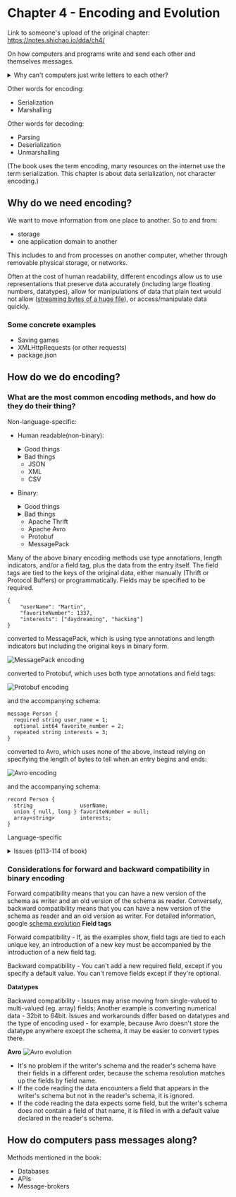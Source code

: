 # Chapter 4 - Encoding and Evolution
Link to someone's upload of the original chapter: https://notes.shichao.io/dda/ch4/

On how computers and programs write and send each other and themselves messages.
<details>
<summary>Why can't computers just write letters to each other?</summary>

- information representation on disk is not easily mirrored by plain text (pointers, references etc)
</details>

Other words for encoding:
- Serialization
- Marshalling

Other words for decoding:
- Parsing
- Deserialization
- Unmarshalling

(The book uses the term encoding, many resources on the internet use the term serialization. This chapter is about data serialization, not character encoding.)

## Why do we need encoding?
We want to move information from one place to another. So to and from:

- storage
- one application domain to another

This includes to and from processes on another computer, whether through removable physical storage, or networks. 

Often at the cost of human readability, different encodings allow us to use representations that preserve data accurately (including large floating numbers, datatypes), allow for manipulations of data that plain text would not allow ([streaming bytes of a huge file](https://stackoverflow.com/questions/6066774/how-does-file-streaming-actually-work)), or access/manipulate data quickly. 

### Some concrete examples
- Saving games
- XMLHttpRequests (or other requests)
- package.json

## How do we do encoding?

### What are the most common encoding methods, and how do they do their thing?
Non-language-specific:
  - Human readable(non-binary):
    <details>
    <summary>Good things</summary>
    
    - Popular ones can be consumed and produced by many programming languages
    - Human readable is good for debugging and for working with non-programmers
    - Flexible to add on to (no need for schema, does not require same structure to be parsed)
    </details>
    <details>
    <summary>Bad things</summary>
    
    - May not preserve information as well as other (e.g. numbers > 2^53 in JSON)
    - Limited to certain datatypes
    - Sometimes fragile (CSV and commas)
    - Slower to parse and bulkier
    - While schemas are available, tools may not bother using them; hardcoding interpretation based on schema may be required.
    </details>
    
    - JSON
    - XML
    - CSV

  - Binary:
    <details>
    <summary>Good things</summary>
    
    - Faster to parse, less bulky. Benefits scale with size of data storage/transmission.
    - Allows manipulations at the byte level
    - More accurate preservation of data
    </details>
    <details>
    <summary>Bad things</summary>
    
    - Humans can't read encoded data
    - Require schemas (and updates to schemas when data is changed)
    - May require [code generation](https://en.wikipedia.org/wiki/Code_generation_(compiler)) for statically typed languages (Conversely, allows for type checking at compile time while human-readable encoding doesn't)
    - May require special drivers to encode/decode (especially if data is obfuscated to protect proprietary secrets - conversely this may mean implementations are kept secure)
    </details>
    
    - Apache Thrift
    - Apache Avro
    - Protobuf
    - MessagePack
    
Many of the above binary encoding methods use type annotations, length indicators, and/or a field tag, plus the data from the entry itself. The field tags are tied to the keys of the original data, either manually (Thrift or Protocol Buffers) or programmatically. Fields may be specified to be required.
  ```
  {
      "userName": "Martin",
      "favoriteNumber": 1337,
      "interests": ["daydreaming", "hacking"]
  }
  ```

  converted to MessagePack, which is using type annotations and length indicators but including the original keys in binary form.

  ![MessagePack encoding](https://notes.shichao.io/dda/figure_4-1_600.png)
  
  converted to Protobuf, which uses both type annotations and field tags:
  
  ![Protobuf encoding](https://notes.shichao.io/dda/figure_4-4_600.png)
  
  and the accompanying schema:
  ```
  message Person {
    required string user_name = 1;
    optional int64 favorite_number = 2;
    repeated string interests = 3;
  }
  ```

  converted to Avro, which uses none of the above, instead relying on specifying the length of bytes to tell when an entry begins and ends:

  ![Avro encoding](https://notes.shichao.io/dda/figure_4-5_600.png)

  and the accompanying schema:
  ```
  record Person {
    string               userName;
    union { null, long } favoriteNumber = null;
    array<string>        interests;
  }
  ```

Language-specific
<details>
<summary>Issues (p113-114 of book)</summary>

- Reliance on programming language
- Needs to be able to instantiate arbitrary classes (vulnerability)
- Efficiency and backwards and forwards compatibility may be an issue
</details>

### Considerations for forward and backward compatibility in binary encoding
Forward compatibility means that you can have a new version of the schema as writer and an old version of the schema as reader.
Conversely, backward compatibility means that you can have a new version of the schema as reader and an old version as writer.
For detailed information, google [schema evolution](https://en.wikipedia.org/wiki/Schema_evolution)
**Field tags**

Forward compatibility - If, as the examples show, field tags are tied to each unique key, an introduction of a new key must be accompanied by the introduction of a new field tag. 

Backward compatibility - You can't add a new required field, except if you specify a default value. You can't remove fields except if they're optional.

**Datatypes**

Backward compatibility - Issues may arise moving from single-valued to multi-valued (eg. array) fields; Another example is converting numerical data - 32bit to 64bit. Issues and workarounds differ based on datatypes and the type of encoding used - for example, because Avro doesn't store the datatype anywhere except the schema, it may be easier to convert types there.

**Avro**
![Avro evolution](https://notes.shichao.io/dda/figure_4-6_600.png)

- It's no problem if the writer's schema and the reader's schema have their fields in a different order, because the schema resolution matches up the fields by field name.
- If the code reading the data encounters a field that appears in the writer's schema but not in the reader's schema, it is ignored.
- If the code reading the data expects some field, but the writer's schema does not contain a field of that name, it is filled in with a default value declared in the reader's schema.


## How do computers pass messages along?
Methods mentioned in the book:
- Databases
- APIs
- Message-brokers
